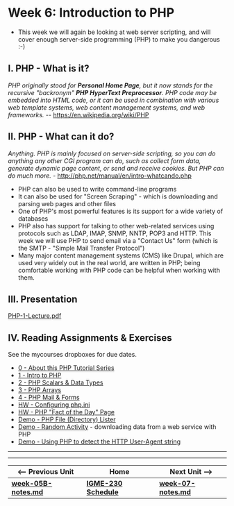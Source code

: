 # Week 6: Introduction to PHP
- This week we will again be looking at web server scripting, and will cover enough server-side programming (PHP) to make you dangerous :-)

## I. PHP - What is it?
*PHP originally stood for **Personal Home Page**, but it now stands for the recursive "backronym" **PHP HyperText Preprocessor**. PHP code may be embedded into HTML code, or it can be used in combination with various web template systems, web content management systems, and web frameworks.* -- https://en.wikipedia.org/wiki/PHP

## II. PHP - What can it do?
*Anything. PHP is mainly focused on server-side scripting, so you can do anything any other CGI program can do, such as collect form data, generate dynamic page content, or send and receive cookies. But PHP can do much more.* - http://php.net/manual/en/intro-whatcando.php

- PHP can also be used to write command-line programs
- It can also be used for "Screen Scraping" - which is downloading and parsing web pages and other files
- One of PHP's most powerful features is its support for a wide variety of databases
- PHP also has support for talking to other web-related services using protocols such as LDAP, IMAP, SNMP, NNTP, POP3 and HTTP. This week we will use PHP to send email via a "Contact Us" form (which is the SMTP - "Simple Mail Transfer Protocol")
- Many major content management systems (CMS) like Drupal, which are used very widely out in the real world, are written in PHP; being comfortable working with PHP code can be helpful when working with them. 

## III. Presentation

[PHP-1-Lecture.pdf](https://github.com/tonethar/IGME-230-Master/blob/master/presentations/PHP-1-Lecture.pdf)
  
## IV. Reading Assignments & Exercises
See the mycourses dropboxes for due dates.

- [0 - About this PHP Tutorial Series](https://github.com/tonethar/IGME-230-Master/blob/master/notes/php-0.md)
- [1 - Intro to PHP](https://github.com/tonethar/IGME-230-Master/blob/master/notes/php-1.md)
- [2 - PHP Scalars & Data Types](https://github.com/tonethar/IGME-230-Master/blob/master/notes/php-2.md)
- [3 - PHP Arrays](https://github.com/tonethar/IGME-230-Master/blob/master/notes/php-3.md)
- [4 - PHP Mail & Forms](https://github.com/tonethar/IGME-230-Master/blob/master/notes/php-4.md)
- [HW - Configuring php.ini](https://github.com/tonethar/IGME-230-Master/blob/master/notes/HW-php-ini.md)
- [HW - PHP "Fact of the Day" Page](https://github.com/tonethar/IGME-230-Master/blob/master/notes/HW-php-fact-of-the-day.md)
- [Demo - PHP File (Directory) Lister](https://github.com/tonethar/IGME-230-Master/blob/master/notes/HW-php-file-lister.md)
- [Demo - Random Activity](https://github.com/tonethar/IGME-230-Master/blob/master/notes/php-random-activity-demo.md) - downloading data from a web service with PHP
- [Demo - Using PHP to detect the HTTP User-Agent string](https://github.com/tonethar/IGME-230-Master/blob/master/notes/php-user-agent-demo.md)


<hr><hr>

| <-- Previous Unit | Home | Next Unit -->
| --- | --- | --- 
| [**week-05B-notes.md**](week-05B-notes.md)     |  [**IGME-230 Schedule**](../schedule.md) | [**week-07-notes.md**](week-07-notes.md)

